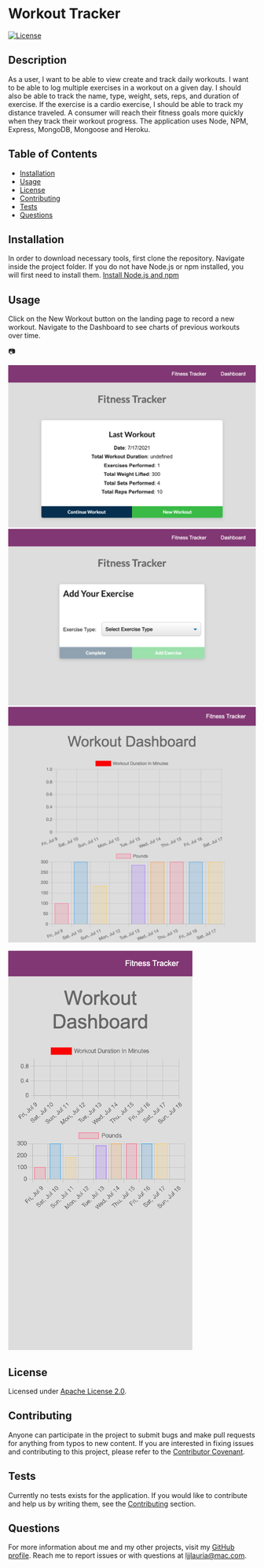 # Workout Tracker
  [![License](https://img.shields.io/badge/License-Apache%202.0-blue.svg)](https://opensource.org/licenses/Apache-2.0)

  ## Description
  As a user, I want to be able to view create and track daily workouts. I want to be able to log multiple exercises in a workout on a given day. I should also be able to track the name, type, weight, sets, reps, and duration of exercise. If the exercise is a cardio exercise, I should be able to track my distance traveled. A consumer will reach their fitness goals more quickly when they track their workout progress. The application uses Node, NPM, Express, MongoDB, Mongoose and Heroku.

  ## Table of Contents
  * [Installation](#installation)
  * [Usage](#usage)
  * [License](#license)
  * [Contributing](#contributing)
  * [Tests](#tests)
  * [Questions](#questions)
  
  ## Installation
  In order to download necessary tools, first clone the repository. Navigate inside the project folder. If you do not have Node.js or npm installed, you will first need to install them.
  [Install Node.js and npm](https://docs.npmjs.com/downloading-and-installing-node-js-and-npm)

  ## Usage
  Click on the New Workout button on the landing page to record a new workout. Navigate to the Dashboard to see charts of previous workouts over time.

  :camera: 
  
  ![Desktop](public/assets/images/home.png)
  ![Add Workout](public/assets/images/add-workout.png)
  ![Workout Dashboard](public/assets/images/workout-dashboard.png)

  ![Mobile](public/assets/images/mobile.png)

  ## License
  Licensed under [Apache License 2.0](https://www.apache.org/licenses/LICENSE-2.0.html).

  ## Contributing
  Anyone can participate in the project to submit bugs and make pull requests for anything from typos to new content.
  If you are interested in fixing issues and contributing to this project, please refer to the [Contributor Covenant](https://www.contributor-covenant.org/).

  ## Tests
  Currently no tests exists for the application. 
  If you would like to contribute and help us by writing them, see the [Contributing](#contributing) section.

  ## Questions
  For more information about me and my other projects, visit my [GitHub profile](https://github.com/LindseyJeeJan).
  Reach me to report issues or with questions at [ljjlauria@mac.com](mailto:ljjlauria@mac.com).
